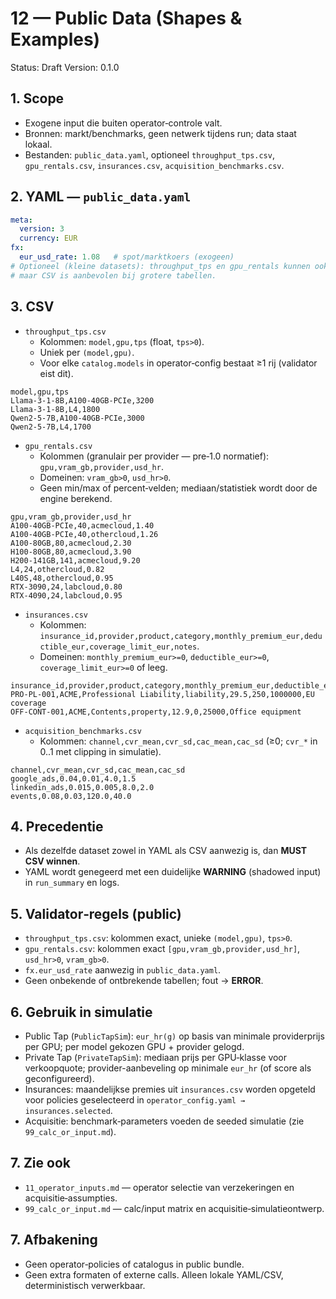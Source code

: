 # 12 — Public Data (Shapes & Examples)

Status: Draft
Version: 0.1.0

## 1. Scope

- Exogene input die buiten operator‑controle valt.
- Bronnen: markt/benchmarks, geen netwerk tijdens run; data staat lokaal.
- Bestanden: `public_data.yaml`, optioneel `throughput_tps.csv`, `gpu_rentals.csv`, `insurances.csv`, `acquisition_benchmarks.csv`.

## 2. YAML — `public_data.yaml`

```yaml
meta:
  version: 3
  currency: EUR
fx:
  eur_usd_rate: 1.08   # spot/marktkoers (exogeen)
# Optioneel (kleine datasets): throughput_tps en gpu_rentals kunnen ook in YAML,
# maar CSV is aanbevolen bij grotere tabellen.
```

## 3. CSV

- `throughput_tps.csv`
  - Kolommen: `model,gpu,tps` (float, `tps>0`).
  - Uniek per `(model,gpu)`.
  - Voor elke `catalog.models` in operator‑config bestaat ≥1 rij (validator eist dit).

```csv
model,gpu,tps
Llama-3-1-8B,A100-40GB-PCIe,3200
Llama-3-1-8B,L4,1800
Qwen2-5-7B,A100-40GB-PCIe,3000
Qwen2-5-7B,L4,1700
```

- `gpu_rentals.csv`
  - Kolommen (granulair per provider — pre‑1.0 normatief): `gpu,vram_gb,provider,usd_hr`.
  - Domeinen: `vram_gb>0`, `usd_hr>0`.
  - Geen min/max of percent‑velden; mediaan/statistiek wordt door de engine berekend.

```csv
gpu,vram_gb,provider,usd_hr
A100-40GB-PCIe,40,acmecloud,1.40
A100-40GB-PCIe,40,othercloud,1.26
A100-80GB,80,acmecloud,2.30
H100-80GB,80,acmecloud,3.90
H200-141GB,141,acmecloud,9.20
L4,24,othercloud,0.82
L40S,48,othercloud,0.95
RTX-3090,24,labcloud,0.80
RTX-4090,24,labcloud,0.95
```

- `insurances.csv`
  - Kolommen: `insurance_id,provider,product,category,monthly_premium_eur,deductible_eur,coverage_limit_eur,notes`.
  - Domeinen: `monthly_premium_eur>=0`, `deductible_eur>=0`, `coverage_limit_eur>=0` of leeg.

```csv
insurance_id,provider,product,category,monthly_premium_eur,deductible_eur,coverage_limit_eur,notes
PRO-PL-001,ACME,Professional Liability,liability,29.5,250,1000000,EU coverage
OFF-CONT-001,ACME,Contents,property,12.9,0,25000,Office equipment
```

- `acquisition_benchmarks.csv`
  - Kolommen: `channel,cvr_mean,cvr_sd,cac_mean,cac_sd` (≥0; `cvr_*` in 0..1 met clipping in simulatie).

```csv
channel,cvr_mean,cvr_sd,cac_mean,cac_sd
google_ads,0.04,0.01,4.0,1.5
linkedin_ads,0.015,0.005,8.0,2.0
events,0.08,0.03,120.0,40.0
```

## 4. Precedentie

- Als dezelfde dataset zowel in YAML als CSV aanwezig is, dan **MUST CSV winnen**.
- YAML wordt genegeerd met een duidelijke **WARNING** (shadowed input) in `run_summary` en logs.

## 5. Validator‑regels (public)

- `throughput_tps.csv`: kolommen exact, unieke `(model,gpu)`, `tps>0`.
- `gpu_rentals.csv`: kolommen exact `[gpu,vram_gb,provider,usd_hr]`, `usd_hr>0`, `vram_gb>0`.
- `fx.eur_usd_rate` aanwezig in `public_data.yaml`.
- Geen onbekende of ontbrekende tabellen; fout → **ERROR**.

## 6. Gebruik in simulatie

- Public Tap (`PublicTapSim`): `eur_hr(g)` op basis van minimale providerprijs per GPU; per model gekozen GPU + provider gelogd.
- Private Tap (`PrivateTapSim`): mediaan prijs per GPU‑klasse voor verkoopquote; provider-aanbeveling op minimale `eur_hr` (of score als geconfigureerd).
- Insurances: maandelijkse premies uit `insurances.csv` worden opgeteld voor policies geselecteerd in `operator_config.yaml → insurances.selected`.
- Acquisitie: benchmark‑parameters voeden de seeded simulatie (zie `99_calc_or_input.md`).

## 7. Zie ook

- `11_operator_inputs.md` — operator selectie van verzekeringen en acquisitie‑assumpties.
- `99_calc_or_input.md` — calc/input matrix en acquisitie‑simulatieontwerp.

## 7. Afbakening

- Geen operator‑policies of catalogus in public bundle.
- Geen extra formaten of externe calls. Alleen lokale YAML/CSV, deterministisch verwerkbaar.
